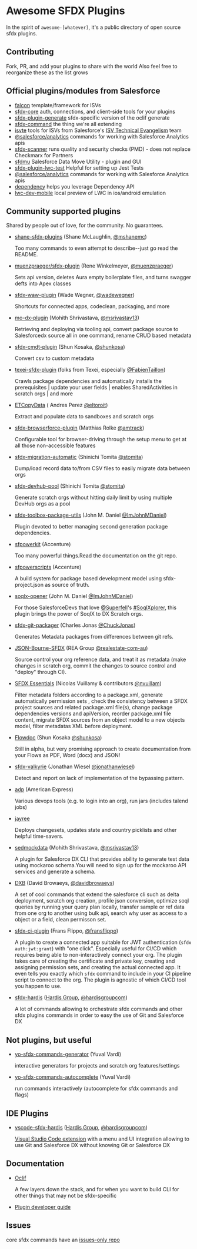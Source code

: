 # Awesome SFDX Plugins

In the spirit of `awesome-[whatever]`, it's a public directory of open source sfdx plugins.

## Contributing

Fork, PR, and add your plugins to share with the world
Also feel free to reorganize these as the list grows

## Official plugins/modules from Salesforce

-   [falcon](https://github.com/sfdx-isv/sfdx-falcon) template/framework for ISVs
-   [sfdx-core](https://github.com/forcedotcom/sfdx-core) auth, connections, and client-side tools for your plugins
-   [sfdx-plugin-generate](https://github.com/forcedotcom/sfdx-plugin-generate) sfdx-specific version of the oclif generate
-   [sfdx-command](https://github.com/forcedotcom/cli-packages) the thing we're all extending
-   [isvte](https://github.com/forcedotcom/isvte-sfdx-plugin) tools for ISVs from Salesforce's [ISV Technical Evangelism](https://medium.com/inside-the-salesforce-ecosystem/build-better-apps-for-your-customers-with-this-new-dx-plug-in-4877fa0fc305) team
-   [@salesforce/analytics](https://sfdc.co/adx_cli_help) commands for working with Salesforce Analytics apis
-   [sfdx-scanner](https://github.com/forcedotcom/sfdx-scanner) runs quality and security checks (PMD) - does not replace Checkmarx for Partners
-   [sfdmu](https://github.com/forcedotcom/SFDX-Data-Move-Utility) Salesforce Data Move Utility - plugin and GUI
-   [sfdx-plugin-lwc-test](https://github.com/salesforce/sfdx-plugin-lwc-test) Helpful for setting up Jest Tests
-   [@salesforce/analytics](https://sfdc.co/adx_cli_help) commands for working with Salesforce Analytics apis
-   [dependency](https://github.com/forcedotcom/dependencies-cli) helps you leverage Dependency API
-   [lwc-dev-mobile](https://github.com/forcedotcom/lwc-dev-mobile) local preview of LWC in ios/android emulation

## Community supported plugins

Shared by people out of love, for the community. No guarantees.

-   [shane-sfdx-plugins](https://github.com/mshanemc/shane-sfdx-plugins) (Shane McLaughlin, [@mshanemc](https://github.com/mshanemc))

    Too many commands to even attempt to describe--just go read the README.

-   [muenzpraeger/sfdx-plugin](https://github.com/muenzpraeger/sfdx-plugin) (Rene Winkelmeyer, [@muenzpraeger](https://github.com/muenzpraeger))

    Sets api version, deletes Aura empty boilerplate files, and turns swagger defts into Apex classes

-   [sfdx-waw-plugin](https://github.com/wadewegner/sfdx-waw-plugin) (Wade Wegner, [@wadewegner](https://github.com/wadewegner))

    Shortcuts for connected apps, codeclean, packaging, and more

-   [mo-dx-plugin](https://github.com/msrivastav13/mo-dx-plugin) (Mohith Shrivastava, [@msrivastav13](https://github.com/msrivastav13))

    Retrieving and deploying via tooling api, convert package source to Salesforcedx source all in one command, rename CRUD based metadata

-   [sfdx-cmdt-plugin](https://github.com/shunkosa/sfdx-cmdt-plugin) (Shun Kosaka, [@shunkosa](https://github.com/shunkosa))

    Convert csv to custom metadata

-   [texei-sfdx-plugin](https://github.com/texei/texei-sfdx-plugin) (folks from Texei, especially [@FabienTaillon](https://github.com/FabienTaillon))

    Crawls package dependencies and automatically installs the prerequisites | update your user fields | enables SharedActivities in scratch orgs | and more

-   [ETCopyData](https://github.com/eltoroit/ETCopyData) ( Andres Perez [@eltoroit](https://github.com/eltoroit))

    Extract and populate data to sandboxes and scratch orgs

-   [sfdx-browserforce-plugin](https://github.com/amtrack/sfdx-browserforce-plugin) (Matthias Rolke [@amtrack](https://github.com/amtrack))

    Configurable tool for browser-driving through the setup menu to get at all those non-accessible features

-   [sfdx-migration-automatic](https://github.com/stomita/sfdx-migration-automatic) (Shinichi Tomita [@stomita](https://github.com/stomita))

    Dump/load record data to/from CSV files to easily migrate data between orgs

-   [sfdx-devhub-pool](https://github.com/stomita/sfdx-devhub-pool) (Shinichi Tomita [@stomita](https://github.com/stomita))

    Generate scratch orgs without hitting daily limit by using multiple DevHub orgs as a pool

-   [sfdx-toolbox-package-utils](https://github.com/ImJohnMDaniel/sfdx-toolbox-package-utils) (John M. Daniel [@ImJohnMDaniel](https://github.com/ImJohnMDaniel))

    Plugin devoted to better managing second generation package dependencies.

-   [sfpowerkit](https://github.com/Accenture/sfpowerkit) (Accenture)

    Too many powerful things.Read the documentation on the git repo.

-   [sfpowerscripts](https://github.com/Accenture/sfpowerscripts) (Accenture)
  
    A build system for package based development model using sfdx-project.json as source of truth.

-   [soqlx-opener](https://github.com/ImJohnMDaniel/soqlx-opener) (John M. Daniel [@ImJohnMDaniel](https://github.com/ImJohnMDaniel))

    For those SalesforceDevs that love [@Superfell](https://github.com/Superfell)'s [#SoqlXplorer](https://github.com/superfell/SoqlX), this plugin brings the power of SoqlX to DX Scratch orgs.

-   [sfdx-git-packager](https://github.com/ChuckJonas/sfdx-git-packager) (Charles Jonas [@ChuckJonas](https://github.com/ChuckJonas))

    Generates Metadata packages from differences between git refs.

-   [JSON-Bourne-SFDX](https://github.com/realestate-com-au/json-bourne-sfdx-cli) (REA Group [@realestate-com-au](https://github.com/realestate-com-au))

    Source control your org reference data, and treat it as metadata (make changes in scratch org, commit the changes to source control and "deploy" through CI).

-   [SFDX Essentials](https://github.com/nvuillam/sfdx-essentials) (Nicolas Vuillamy & contributors [@nvuillam](https://github.com/nvuillam))

    Filter metadata folders according to a package.xml, generate automatically permission sets , check the consistency between a SFDX project sources and related package.xml file(s), change package dependencies versions and apiVersion, reorder package.xml file content, migrate SFDX sources from an object model to a new objects model, filter metadatas XML before deployment.

-   [Flowdoc](https://github.com/shunkosa/sfdx-flowdoc-plugin) (Shun Kosaka [@shunkosa](https://github.com/shunkosa))

    Still in alpha, but very promising approach to create documentation from your Flows as PDF, Word (docx) and JSON!

-   [sfdx-valkyrie](https://github.com/jonathanwiesel/sfdx-valkyrie) (Jonathan Wiesel [@jonathanwiesel](https://github.com/jonathanwiesel))

    Detect and report on lack of implementation of the bypassing pattern.

-   [adp](https://github.com/americanexpress/sfdx-cli-plugin) (American Express)

    Various devops tools (e.g. to login into an org), run jars (includes talend jobs)

-   [jayree](https://github.com/jayree/sfdx-jayree-plugin)

    Deploys changesets, updates state and country picklists and other helpful time-savers.

-   [sedmockdata](https://github.com/msrivastav13/testdata) (Mohith Shrivastava, [@msrivastav13](https://github.com/msrivastav13))

    A plugin for Salesforce DX CLI that provides ability to generate test data using mockaroo schema.You will need to sign up for the mockaroo API services and generate a schema.

-   [DXB](https://github.com/davidbrowaeys/DXB) (David Browaeys, [@davidbrowaeys](https://github.com/davidbrowaeys))

    A set of cool commands that extend the salesforce cli such as delta deployment, scratch org creation, profile json conversion, optimize soql queries by running your query plan locally, transfer sample or ref data from one org to another using bulk api, search why user as access to a object or a field, clean permisson set. 
    
-   [sfdx-ci-plugin](https://github.com/fransflippo/sfdx-ci-plugin) (Frans Flippo, [@fransflippo](https://github.com/fransflippo))

    A plugin to create a connected app suitable for JWT authentication (`sfdx auth:jwt:grant`) with "one click". Especially useful for CI/CD which requires being able to non-interactively connect your org. The plugin takes care of creating the certificate and private key, creating and assigning permission sets, and creating the actual connected app. It even tells you exactly which `sfdx` command to include in your CI pipeline script to connect to the org. The plugin is agnostic of which CI/CD tool you happen to use.

-   [sfdx-hardis](https://github.com/hardisgroupcom/sfdx-hardis) ([Hardis Group](https://www.customer-platform.com/), [@hardisgroupcom](https://github.com/hardisgroupcom))

    A lot of commands allowing to orchestrate sfdx commands and other sfdx plugins commands in order to easy the use of Git and Salesforce DX
    
## Not plugins, but useful

-   [yo-sfdx-commands-generator](https://github.com/vyuvalv/yo-sfdx-commands-generator) (Yuval Vardi) [](https://github.com/vyuvalv)

    interactive generators for projects and scratch org features/settings

-   [yo-sfdx-commands-autocomplete](https://github.com/vyuvalv/yo-sfdx-commands-autocomplete) (Yuval Vardi) [](https://github.com/vyuvalv)

    run commands interactively (autocomplete for sfdx commands and flags)

## IDE Plugins

-   [vscode-sfdx-hardis](https://github.com/hardisgroupcom/vscode-sfdx-hardis) ([Hardis Group](https://www.customer-platform.com/), [@hardisgroupcom](https://github.com/hardisgroupcom))

    [Visual Studio Code extension](https://marketplace.visualstudio.com/items?itemName=NicolasVuillamy.vscode-sfdx-hardis) with a menu and UI integration allowing to use Git and Salesforce DX without knowing Git or Salesforce DX

## Documentation

-   [Oclif](https://oclif.io/)

    A few layers down the stack, and for when you want to build CLI for other things that may not be sfdx-specific

-   [Plugin developer guide](https://developer.salesforce.com/docs/atlas.en-us.sfdx_cli_plugins.meta/sfdx_cli_plugins/cli_plugins_architecture_sf_cli.htm)

## Issues

core sfdx commands have an [issues-only repo](https://github.com/forcedotcom/cli)

